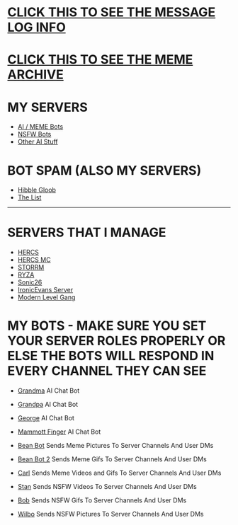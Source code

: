 # [CLICK THIS TO SEE THE MESSAGE LOG INFO](https://github.com/ToastedNub/LogMessages)
# [CLICK THIS TO SEE THE MEME ARCHIVE](https://github.com/ToastedNub/Meme-Archive)

# MY SERVERS
 - [AI / MEME Bots](https://discord.gg/BYFmPrMgAs)
 - [NSFW Bots](https://discord.gg/qAupaGXRYt)
 - [Other AI Stuff](https://discord.gg/zCx5xxYK6h)

# BOT SPAM (ALSO MY SERVERS)
 - [Hibble Gloob](https://discord.gg/WsXyFfDknB)
 - [The List](https://discord.gg/3WZtTUC3m8)

-------------------------------------------------------------------------------------------------------------------------------------------------------------------------------------------------------------------------------------------------------------------------------------------------------------------

# SERVERS THAT I MANAGE
 - [HERCS](https://discord.gg/W6rgvuBXXr)
 - [HERCS MC](https://discord.gg/Vdp7RuD9ku)
 - [STORRM](https://discord.gg/CP5Ze9ynxM)
 - [RYZA](https://discord.gg/mrHmuRvGzz)
 - [Sonic26](https://discord.gg/5PnBxtVGG6)
 - [IronicEvans Server](https://discord.gg/sDYhm6JfUS)
 - [Modern Level Gang](https://discord.gg/TG3CfstpWV)


# MY BOTS - MAKE SURE YOU SET YOUR SERVER ROLES PROPERLY OR ELSE THE BOTS WILL RESPOND IN EVERY CHANNEL THEY CAN SEE
 - [Grandma](https://discord.com/oauth2/authorize?client_id=1070116081219416185&permissions=116736&integration_type=0&scope=bot) AI Chat Bot

 - [Grandpa](https://discord.com/oauth2/authorize?client_id=1070234713429639168&permissions=116736&integration_type=0&scope=bot) AI Chat Bot

 - [George](https://discord.com/oauth2/authorize?client_id=1117384641196851230&permissions=116736&integration_type=0&scope=bot) AI Chat Bot

 - [Mammott Finger](https://discord.com/oauth2/authorize?client_id=1073373579569287340&permissions=116736&integration_type=0&scope=bot) AI Chat Bot

 - [Bean Bot](https://discord.com/oauth2/authorize?client_id=1178570228075085894&permissions=116736&integration_type=0&scope=bot) Sends Meme Pictures To Server Channels And User DMs

 - [Bean Bot 2](https://discord.com/oauth2/authorize?client_id=1204913090706022400&permissions=116736&integration_type=0&scope=bot) Sends Meme Gifs To Server Channels And User DMs

 - [Carl](https://discord.com/oauth2/authorize?client_id=1117388153133731870&permissions=116736&integration_type=0&scope=bot) Sends Meme Videos and Gifs To Server Channels And User DMs

 - [Stan](https://discord.com/oauth2/authorize?client_id=1299515659562258452&permissions=51200&integration_type=0&scope=bot) Sends NSFW Videos To Server Channels And User DMs

 - [Bob](https://discord.com/oauth2/authorize?client_id=1299515947761008680&permissions=51200&integration_type=0&scope=bot) Sends NSFW Gifs To Server Channels And User DMs

 - [Wilbo](https://discord.com/oauth2/authorize?client_id=1299516079802023967&permissions=51200&integration_type=0&scope=bot) Sends NSFW Pictures To Server Channels And User DMs
